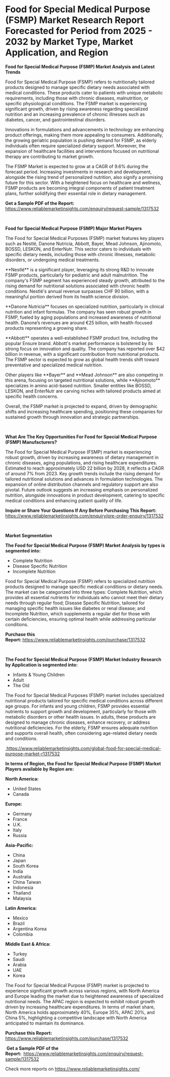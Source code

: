 <p><h1>Food for Special Medical Purpose (FSMP) Market Research Report Forecasted for Period from 2025 -  2032 by Market Type, Market Application, and Region</h1></p><p><strong>Food for Special Medical Purpose (FSMP) Market Analysis and Latest Trends</strong></p>
<p><p>Food for Special Medical Purpose (FSMP) refers to nutritionally tailored products designed to manage specific dietary needs associated with medical conditions. These products cater to patients with unique metabolic requirements, including those with chronic diseases, malnutrition, or specific physiological conditions. The FSMP market is experiencing significant growth, driven by rising awareness regarding specialized nutrition and an increasing prevalence of chronic illnesses such as diabetes, cancer, and gastrointestinal disorders.</p><p>Innovations in formulations and advancements in technology are enhancing product offerings, making them more appealing to consumers. Additionally, the growing geriatric population is pushing demand for FSMP, as elderly individuals often require specialized dietary support. Moreover, the expansion of healthcare facilities and interventions focused on nutritional therapy are contributing to market growth.</p><p>The FSMP Market is expected to grow at a CAGR of 9.6% during the forecast period. Increasing investments in research and development, alongside the rising trend of personalized nutrition, also signify a promising future for this sector. With a heightened focus on healthcare and wellness, FSMP products are becoming integral components of patient treatment plans, further solidifying their essential role in dietary management.</p></p>
<p><strong>Get a Sample PDF of the Report:&nbsp;</strong> <a href="https://www.reliablemarketinsights.com/enquiry/request-sample/1317532?utm_campaign=2338&utm_medium=2&utm_source=Github&utm_content=ia&utm_term=15022025&utm_id=food-for-special-medical-purpose-fsmp">https://www.reliablemarketinsights.com/enquiry/request-sample/1317532</a></p>
<p>&nbsp;</p>
<p><strong>Food for Special Medical Purpose (FSMP) Major Market Players</strong></p>
<p><p>The Food for Special Medical Purposes (FSMP) market features key players such as Nestlé, Danone Nutricia, Abbott, Bayer, Mead Johnson, Ajinomoto, BOSSD, LESKON, and EnterNutr. This sector caters to individuals with specific dietary needs, including those with chronic illnesses, metabolic disorders, or undergoing medical treatments.</p><p>**Nestlé** is a significant player, leveraging its strong R&D to innovate FSMP products, particularly for pediatric and adult malnutrition. The company's FSMP segment has experienced steady growth, attributed to the rising demand for nutritional solutions associated with chronic health conditions. Nestlé's annual revenue surpasses CHF 90 billion, with a meaningful portion derived from its health science division.</p><p>**Danone Nutricia** focuses on specialized nutrition, particularly in clinical nutrition and infant formulas. The company has seen robust growth in FSMP, fueled by aging populations and increased awareness of nutritional health. Danone’s revenues are around €25 billion, with health-focused products representing a growing share.</p><p>**Abbott** operates a well-established FSMP product line, including the popular Ensure brand. Abbott's market performance is bolstered by its strong focus on innovation and quality. The company has reported over $42 billion in revenue, with a significant contribution from nutritional products. The FSMP sector is expected to grow as global health trends shift toward preventative and specialized medical nutrition.</p><p>Other players like **Bayer** and **Mead Johnson** are also competing in this arena, focusing on targeted nutritional solutions, while **Ajinomoto** specializes in amino acid-based nutrition. Smaller entities like BOSSD, LESKON, and EnterNutr are carving niches with tailored products aimed at specific health concerns.</p><p>Overall, the FSMP market is projected to expand, driven by demographic shifts and increasing healthcare spending, positioning these companies for sustained growth through innovation and strategic partnerships.</p></p>
<p>&nbsp;</p>
<p><strong>What Are The Key Opportunities For Food for Special Medical Purpose (FSMP) Manufacturers?</strong></p>
<p><p>The Food for Special Medical Purpose (FSMP) market is experiencing robust growth, driven by increasing awareness of dietary management in chronic diseases, aging populations, and rising healthcare expenditures. Estimated to reach approximately USD 22 billion by 2028, it reflects a CAGR of around 7% from 2023. Key growth trends include the rising demand for tailored nutritional solutions and advances in formulation technologies. The expansion of online distribution channels and regulatory support are also pivotal. Future outlook suggests an increasing emphasis on personalized nutrition, alongside innovations in product development, catering to specific medical conditions and enhancing patient quality of life.</p></p>
<p><strong>Inquire or Share Your Questions If Any Before Purchasing This Report:</strong> <a href="https://www.reliablemarketinsights.com/enquiry/pre-order-enquiry/1317532?utm_campaign=2338&utm_medium=2&utm_source=Github&utm_content=ia&utm_term=15022025&utm_id=food-for-special-medical-purpose-fsmp">https://www.reliablemarketinsights.com/enquiry/pre-order-enquiry/1317532</a></p>
<p>&nbsp;</p>
<p><strong>Market Segmentation</strong></p>
<p><strong>The Food for Special Medical Purpose (FSMP) Market Analysis by types is segmented into:</strong></p>
<p><ul><li>Complete Nutrition</li><li>Disease Specific Nutrition</li><li>Incomplete Nutrition</li></ul></p>
<p><p>Food for Special Medical Purpose (FSMP) refers to specialized nutrition products designed to manage specific medical conditions or dietary needs. The market can be categorized into three types: Complete Nutrition, which provides all essential nutrients for individuals who cannot meet their dietary needs through regular food; Disease Specific Nutrition, tailored for managing specific health issues like diabetes or renal disease; and Incomplete Nutrition, which supplements a regular diet for those with certain deficiencies, ensuring optimal health while addressing particular conditions.</p></p>
<p><strong>Purchase this Report:&nbsp;</strong><a href="https://www.reliablemarketinsights.com/purchase/1317532?utm_campaign=2338&utm_medium=2&utm_source=Github&utm_content=ia&utm_term=15022025&utm_id=food-for-special-medical-purpose-fsmp">https://www.reliablemarketinsights.com/purchase/1317532</a></p>
<p>&nbsp;</p>
<p><strong>The Food for Special Medical Purpose (FSMP) Market Industry Research by Application is segmented into:</strong></p>
<p><ul><li>Infants & Young Children</li><li>Adult</li><li>The Old</li></ul></p>
<p><p>The Food for Special Medical Purposes (FSMP) market includes specialized nutritional products tailored for specific medical conditions across different age groups. For infants and young children, FSMP provides essential nutrients to support growth and development, particularly for those with metabolic disorders or other health issues. In adults, these products are designed to manage chronic diseases, enhance recovery, or address nutritional deficiencies. For the elderly, FSMP ensures adequate nutrition and supports overall health, often considering age-related dietary needs and conditions.</p></p>
<p><a href="https://www.reliablemarketinsights.com/global-food-for-special-medical-purpose-market-r1317532?utm_campaign=2338&utm_medium=2&utm_source=Github&utm_content=ia&utm_term=15022025&utm_id=food-for-special-medical-purpose-fsmp">&nbsp;https://www.reliablemarketinsights.com/global-food-for-special-medical-purpose-market-r1317532</a></p>
<p><strong>In terms of Region, the Food for Special Medical Purpose (FSMP) Market Players available by Region are:</strong></p>
<p>
    <p> <strong> North America: </strong>
        <ul>
            <li>United States</li>
            <li>Canada</li>
        </ul>
        </p> 
    <p> <strong> Europe: </strong>
        <ul>
            <li>Germany</li>
            <li>France</li>
            <li>U.K.</li>
            <li>Italy</li>
            <li>Russia</li>
        </ul>
        </p> 
    <p> <strong> Asia-Pacific: </strong>
        <ul>
            <li>China</li>
            <li>Japan</li>
            <li>South Korea</li>
            <li>India</li>
            <li>Australia</li>
            <li>China Taiwan</li>
            <li>Indonesia</li>
            <li>Thailand</li>
            <li>Malaysia</li>
        </ul>
        </p> 
    <p> <strong> Latin America: </strong>
        <ul>
            <li>Mexico</li>
            <li>Brazil</li>
            <li>Argentina Korea</li>
            <li>Colombia</li>
        </ul>
        </p> 
    <p> <strong> Middle East & Africa: </strong>
        <ul>
            <li>Turkey</li>
            <li>Saudi</li>
            <li>Arabia</li>
            <li>UAE</li>
            <li>Korea</li>
        </ul>
    </p>
    </p>
<p><p>The Food for Special Medical Purpose (FSMP) market is projected to experience significant growth across various regions, with North America and Europe leading the market due to heightened awareness of specialized nutritional needs. The APAC region is expected to exhibit robust growth driven by increasing healthcare expenditures. In terms of market share, North America holds approximately 40%, Europe 35%, APAC 20%, and China 5%, highlighting a competitive landscape with North America anticipated to maintain its dominance.</p></p>
<p><strong>Purchase this Report: </strong><a href="https://www.reliablemarketinsights.com/purchase/1317532?utm_campaign=2338&utm_medium=2&utm_source=Github&utm_content=ia&utm_term=15022025&utm_id=food-for-special-medical-purpose-fsmp">https://www.reliablemarketinsights.com/purchase/1317532</a></p>
<p>&nbsp;<strong>Get a Sample PDF of the Report:&nbsp;&nbsp;</strong><a href="https://www.reliablemarketinsights.com/enquiry/request-sample/1317532?utm_campaign=2338&utm_medium=2&utm_source=Github&utm_content=ia&utm_term=15022025&utm_id=food-for-special-medical-purpose-fsmp">https://www.reliablemarketinsights.com/enquiry/request-sample/1317532</a></p>
<p><strong></strong></p>
<p>Check more reports on <a href="https://www.reliablemarketinsights.com/?utm_campaign=2338&utm_medium=2&utm_source=Github&utm_content=ia&utm_term=15022025&utm_id=food-for-special-medical-purpose-fsmp">https://www.reliablemarketinsights.com/</a></p>